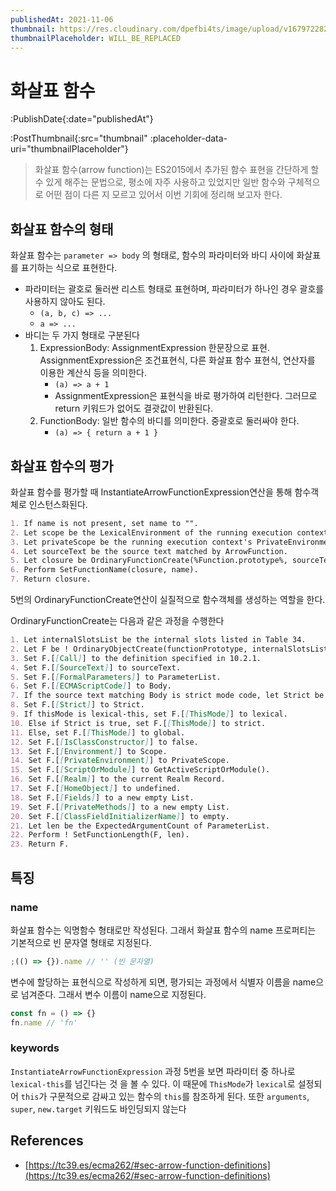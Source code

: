 ```yaml
---
publishedAt: 2021-11-06
thumbnail: https://res.cloudinary.com/dpefbi4ts/image/upload/v1679722820/thumb/026-thumb.png
thumbnailPlaceholder: WILL_BE_REPLACED
---
```


# 화살표 함수

:PublishDate{:date="publishedAt"}

:PostThumbnail{:src="thumbnail" :placeholder-data-uri="thumbnailPlaceholder"}

> 화살표 함수(arrow function)는 ES2015에서 추가된 함수 표현을 간단하게 할 수 있게 해주는 문법으로, 평소에 자주 사용하고 있었지만 일반 함수와 구체적으로 어떤 점이 다른 지 모르고 있어서 이번 기회에 정리해 보고자 한다.

## 화살표 함수의 형태

화살표 함수는 `parameter => body` 의 형태로, 함수의 파라미터와 바디 사이에 화살표를 표기하는 식으로 표현한다.

- 파라미터는 괄호로 둘러싼 리스트 형태로 표현하며, 파라미터가 하나인 경우 괄호를 사용하지 않아도 된다.
  - `(a, b, c) => ...`
  - `a => ...`
- 바디는 두 가지 형태로 구분된다
  1. ExpressionBody: AssignmentExpression 한문장으로 표현.
     AssignmentExpression은 조건표현식, 다른 화살표 함수 표현식, 연산자를 이용한 계산식 등을 의미한다.
     - `(a) => a + 1`
     - AssignmentExpression은 표현식을 바로 평가하여 리턴한다. 그러므로 return 키워드가 없어도 결괏값이 반환된다.
  2. FunctionBody: 일반 함수의 바디를 의미한다. 중괄호로 둘러싸야 한다.
     - `(a) => { return a + 1 }`

## 화살표 함수의 평가

화살표 함수를 평가할 때 InstantiateArrowFunctionExpression연산을 통해 함수객체로 인스턴스화된다.

```md
1. If name is not present, set name to "".
2. Let scope be the LexicalEnvironment of the running execution context.
3. Let privateScope be the running execution context's PrivateEnvironment.
4. Let sourceText be the source text matched by ArrowFunction.
5. Let closure be OrdinaryFunctionCreate(%Function.prototype%, sourceText, ArrowParameters, ConciseBody, lexical-this, scope, privateScope).
6. Perform SetFunctionName(closure, name).
7. Return closure.
```

5번의 OrdinaryFunctionCreate연산이 실질적으로 함수객체를 생성하는 역할을 한다.

OrdinaryFunctionCreate는 다음과 같은 과정을 수행한다

```md
1. Let internalSlotsList be the internal slots listed in Table 34.
2. Let F be ! OrdinaryObjectCreate(functionPrototype, internalSlotsList).
3. Set F.[[Call]] to the definition specified in 10.2.1.
4. Set F.[[SourceText]] to sourceText.
5. Set F.[[FormalParameters]] to ParameterList.
6. Set F.[[ECMAScriptCode]] to Body.
7. If the source text matching Body is strict mode code, let Strict be true; else let Strict be false.
8. Set F.[[Strict]] to Strict.
9. If thisMode is lexical-this, set F.[[ThisMode]] to lexical.
10. Else if Strict is true, set F.[[ThisMode]] to strict.
11. Else, set F.[[ThisMode]] to global.
12. Set F.[[IsClassConstructor]] to false.
13. Set F.[[Environment]] to Scope.
14. Set F.[[PrivateEnvironment]] to PrivateScope.
15. Set F.[[ScriptOrModule]] to GetActiveScriptOrModule().
16. Set F.[[Realm]] to the current Realm Record.
17. Set F.[[HomeObject]] to undefined.
18. Set F.[[Fields]] to a new empty List.
19. Set F.[[PrivateMethods]] to a new empty List.
20. Set F.[[ClassFieldInitializerName]] to empty.
21. Let len be the ExpectedArgumentCount of ParameterList.
22. Perform ! SetFunctionLength(F, len).
23. Return F.
```

## 특징

### name

화살표 함수는 익명함수 형태로만 작성된다. 그래서 화살표 함수의 name 프로퍼티는 기본적으로 빈 문자열 형태로 지정된다.

```jsx
;(() => {}).name // '' (빈 문자열)
```

변수에 할당하는 표현식으로 작성하게 되면, 평가되는 과정에서 식별자 이름을 name으로 넘겨준다. 그래서 변수 이름이 name으로 지정된다.

```jsx
const fn = () => {}
fn.name // 'fn'
```

### keywords

`InstantiateArrowFunctionExpression` 과정 5번을 보면 파라미터 중 하나로 `lexical-this`를 넘긴다는 것 을 볼 수 있다.
이 때문에 `ThisMode`가 `lexical`로 설정되어 `this`가 구문적으로 감싸고 있는 함수의 `this`를 참조하게 된다.
또한 `arguments`, `super`, `new.target` 키워드도 바인딩되지 않는다

## References

- [https://tc39.es/ecma262/#sec-arrow-function-definitions](https://tc39.es/ecma262/#sec-arrow-function-definitions)
